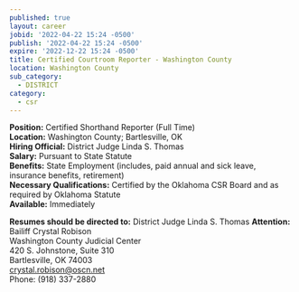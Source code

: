 ```yaml
---
published: true
layout: career
jobid: '2022-04-22 15:24 -0500'
publish: '2022-04-22 15:24 -0500'
expire: '2022-12-22 15:24 -0500'
title: Certified Courtroom Reporter - Washington County
location: Washington County
sub_category:
  - DISTRICT
category:
  - csr
---
```

**Position:** Certified Shorthand Reporter (Full Time)  
**Location:** Washington County; Bartlesville, OK  
**Hiring Official:** District Judge Linda S. Thomas   
**Salary:** Pursuant to State Statute  
**Benefits:** State Employment (includes, paid annual and sick leave, insurance benefits, retirement)  
**Necessary Qualifications:** Certified by the Oklahoma CSR Board and as required by Oklahoma Statute  
**Available:** Immediately  

**Resumes should be directed to:** District Judge Linda S. Thomas
**Attention:** Bailiff Crystal Robison   
Washington County Judicial Center  
420 S. Johnstone, Suite 310  
Bartlesville, OK 74003  
[crystal.robison@oscn.net](mailto:crystal.robison@oscn.net)  
Phone: (918) 337-2880
